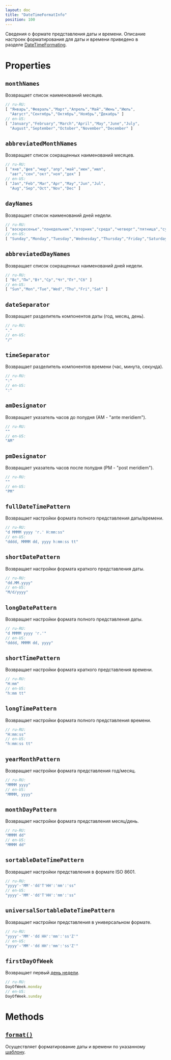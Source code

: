 ```yaml
---
layout: doc
title: "DateTimeFormatInfo"
position: 100
---
```


Сведения о формате представления даты и времени. Описание настроек форматирования для даты и времени
приведено в разделе [DateTimeFormating](DateTimeFormating/).

# Properties

## `monthNames`

Возвращает список наименований месяцев.

```js
// ru-RU:
[ "Январь","Февраль","Март","Апрель","Май","Июнь","Июль",
  "Август","Сентябрь","Октябрь","Ноябрь","Декабрь" ]
// en-US:
[ "January","February","March","April","May","June","July",
  "August","September","October","November","December" ]
```

## `abbreviatedMonthNames`

Возвращает список сокращенных наименований месяцев.

```js
// ru-RU:
[ "янв","фев","мар","апр","май","июн","июл",
  "авг","сен","окт","ноя","дек" ]
// en-US:
[ "Jan","Feb","Mar","Apr","May","Jun","Jul",
  "Aug","Sep","Oct","Nov","Dec" ]
```

## `dayNames`

Возвращает список наименований дней недели.

```js
// ru-RU:
[ "воскресенье","понедельник","вторник","среда","четверг","пятница","суббота" ]
// en-US:
[ "Sunday","Monday","Tuesday","Wednesday","Thursday","Friday","Saturday" ]
```

## `abbreviatedDayNames`

Возвращает список сокращенных наименований дней недели.

```js
// ru-RU:
[ "Вс","Пн","Вт","Ср","Чт","Пт","Сб" ]
// en-US:
[ "Sun","Mon","Tue","Wed","Thu","Fri","Sat" ]
```

## `dateSeparator`

Возвращает разделитель компонентов даты (год, месяц, день).

```js
// ru-RU:
"."
// en-US:
"/"
```

## `timeSeparator`

Возвращает разделитель компонентов времени (час, минута, секунда).

```js
// ru-RU:
":"
// en-US:
":"
```

## `amDesignator`

Возвращает указатель часов до полудня (АМ - "ante meridiem").

```js
// ru-RU:
""
// en-US:
"AM"
```

## `pmDesignator`

Возвращает указатель часов после полудня (PМ - "post meridiem").

```js
// ru-RU:
""
// en-US:
"PM"
```

## `fullDateTimePattern`

Возвращает настройки формата полного представления даты/времени.

```js
// ru-RU:
"d MMMM yyyy 'г.' H:mm:ss"
// en-US:
"dddd, MMMM dd, yyyy h:mm:ss tt"
```

## `shortDatePattern`

Возвращает настройки формата краткого представления даты.

```js
// ru-RU:
"dd.MM.yyyy"
// en-US:
"M/d/yyyy"
```

## `longDatePattern`

Возвращает настройки формата полного представления даты.

```js
// ru-RU:
"d MMMM yyyy 'г.'"
// en-US:
"dddd, MMMM dd, yyyy"
```

## `shortTimePattern`

Возвращает настройки формата краткого представления времени.

```js
// ru-RU:
"H:mm"
// en-US:
"h:mm tt"
```

## `longTimePattern`

Возвращает настройки формата полного представления времени.

```js
// ru-RU:
"H:mm:ss"
// en-US:
"h:mm:ss tt"
```

## `yearMonthPattern`

Возвращает настройки формата представления год/месяц.

```js
// ru-RU:
"MMMM yyyy"
// en-US:
"MMMM, yyyy"
```

## `monthDayPattern`

Возвращает настройки формата представления месяц/день.

```js
// ru-RU:
"MMMM dd"
// en-US:
"MMMM dd"
```

## `sortableDateTimePattern`

Возвращает настройки представления в формате ISO 8601.

```js
// ru-RU:
"yyyy'-'MM'-'dd'T'HH':'mm':'ss"
// en-US:
"yyyy'-'MM'-'dd'T'HH':'mm':'ss"
```

## `universalSortableDateTimePattern`

Возвращает настройки представления в универсальном формате.

```js
// ru-RU:
"yyyy'-'MM'-'dd HH':'mm':'ss'Z'"
// en-US:
"yyyy'-'MM'-'dd HH':'mm':'ss'Z'"
```

## `firstDayOfWeek`

Возвращает первый [день недели](DayOfWeek/).

```js
// ru-RU:
DayOfWeek.monday
// en-US:
DayOfWeek.sunday
```

# Methods

## [`format()`](DateTimeFormatInfo.format/)

Осуществляет форматирование даты и времени по указанному [шаблону](DateTimeFormating/).
